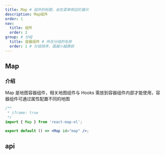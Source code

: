 ```yaml
---
title: Map # 组件的标题，会在菜单侧边栏展示
description: Map组件
order: 1
nav:
  title: 组件
  order: 2
group: # 分组
  title: 容器组件 # 所在分组的名称
  order: 1 # 分组排序，值越小越靠前
---
```


## Map

### 介绍

Map 是地图容器组件，相关地图组件与 Hooks 需放到容器组件内部才能使用，容器组件可通过属性配置不同的地图

```jsx
/**
 * iframe: true
 */
import { Map } from 'react-map-ol';

export default () => <Map id="map" />;
```

## api

<API id="Map"></API>
